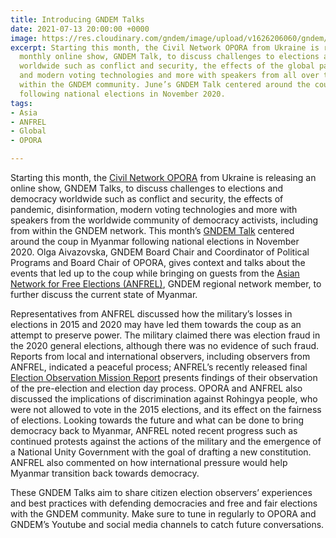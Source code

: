 ```yaml
---
title: Introducing GNDEM Talks
date: 2021-07-13 20:00:00 +0000
image: https://res.cloudinary.com/gndem/image/upload/v1626206060/gndem/60c739ee19910258417164_evidxc.jpg
excerpt: Starting this month, the Civil Network OPORA from Ukraine is releasing a
  monthly online show, GNDEM Talk, to discuss challenges to elections and democracy
  worldwide such as conflict and security, the effects of the global pandemic, disinformation,
  and modern voting technologies and more with speakers from all over the world including
  within the GNDEM community. June’s GNDEM Talk centered around the coup in Myanmar
  following national elections in November 2020.
tags:
- Asia
- ANFREL
- Global
- OPORA

---
```

Starting this month, the [Civil Network OPORA](http://opora.ua/ "Civil Network OPORA") from Ukraine is releasing an online show, GNDEM Talks, to discuss challenges to elections and democracy worldwide such as conflict and security, the effects of pandemic, disinformation, modern voting technologies and more with speakers from the worldwide community of democracy activists, including from within the GNDEM network. This month’s [GNDEM Talk](https://www.youtube.com/watch?v=efjsW5LZRi0 "GNDEM Talk June 2021") centered around the coup in Myanmar following national elections in November 2020. Olga Aivazovska, GNDEM Board Chair and Coordinator of Political Programs and Board Chair of OPORA, gives context and talks about the events that led up to the coup while bringing on guests from the [Asian Network for Free Elections (ANFREL)](https://anfrel.org/ "ANFREL"), GNDEM regional network member, to further discuss the current state of Myanmar.

Representatives from ANFREL discussed how the military’s losses in elections in 2015 and 2020 may have led them towards the coup as an attempt to preserve power. The military claimed there was election fraud in the 2020 general elections, although there was no evidence of such fraud. Reports from local and international observers, including observers from ANFREL, indicated a peaceful process; ANFREL’s recently released final [Election Observation Mission Report](https://anfrel.org/wp-content/uploads/2021/05/ANFREL_Democracy-Under-Attack-F.pdf "ANFREL's Election Observation Mission Report") presents findings of their observation of the pre-election and election day process. OPORA and ANFREL also discussed the implications of discrimination against Rohingya people, who were not allowed to vote in the 2015 elections, and its effect on the fairness of elections. Looking towards the future and what can be done to bring democracy back to Myanmar, ANFREL noted recent progress such as continued protests against the actions of the military and the emergence of a National Unity Government with the goal of drafting a new constitution. ANFREL also commented on how international pressure would help Myanmar transition back towards democracy.

These GNDEM Talks aim to share citizen election observers’ experiences and best practices with defending democracies and free and fair elections with the GNDEM community. Make sure to tune in regularly to OPORA and GNDEM’s Youtube and social media channels to catch future conversations.